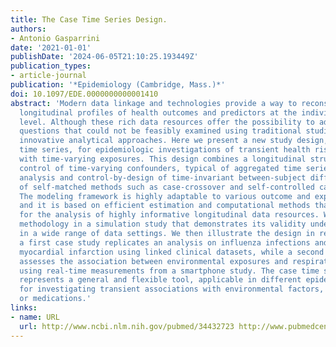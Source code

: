 ```yaml
---
title: The Case Time Series Design.
authors:
- Antonio Gasparrini
date: '2021-01-01'
publishDate: '2024-06-05T21:10:25.193449Z'
publication_types:
- article-journal
publication: '*Epidemiology (Cambridge, Mass.)*'
doi: 10.1097/EDE.0000000000001410
abstract: 'Modern data linkage and technologies provide a way to reconstruct detailed
  longitudinal profiles of health outcomes and predictors at the individual or small-area
  level. Although these rich data resources offer the possibility to address epidemiologic
  questions that could not be feasibly examined using traditional studies, they require
  innovative analytical approaches. Here we present a new study design, called case
  time series, for epidemiologic investigations of transient health risks associated
  with time-varying exposures. This design combines a longitudinal structure and flexible
  control of time-varying confounders, typical of aggregated time series, with individual-level
  analysis and control-by-design of time-invariant between-subject differences, typical
  of self-matched methods such as case-crossover and self-controlled case series.
  The modeling framework is highly adaptable to various outcome and exposure definitions,
  and it is based on efficient estimation and computational methods that make it suitable
  for the analysis of highly informative longitudinal data resources. We assess the
  methodology in a simulation study that demonstrates its validity under defined assumptions
  in a wide range of data settings. We then illustrate the design in real-data examples:
  a first case study replicates an analysis on influenza infections and the risk of
  myocardial infarction using linked clinical datasets, while a second case study
  assesses the association between environmental exposures and respiratory symptoms
  using real-time measurements from a smartphone study. The case time series design
  represents a general and flexible tool, applicable in different epidemiologic areas
  for investigating transient associations with environmental factors, clinical conditions,
  or medications.'
links:
- name: URL
  url: http://www.ncbi.nlm.nih.gov/pubmed/34432723 http://www.pubmedcentral.nih.gov/articlerender.fcgi?artid=PMC7611753
---
```

